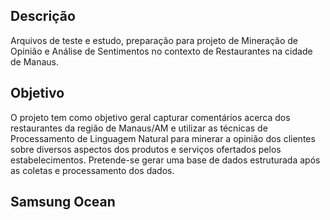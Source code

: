 ## Descrição

Arquivos de teste e estudo, preparação para projeto de Mineração de Opinião e Análise de Sentimentos no contexto de Restaurantes na cidade de Manaus.

## Objetivo
O projeto tem como objetivo geral capturar comentários acerca dos restaurantes da região de Manaus/AM e utilizar as técnicas de Processamento de Linguagem Natural para minerar a opinião dos clientes sobre diversos aspectos dos produtos e serviços ofertados pelos estabelecimentos. Pretende-se gerar uma base de dados estruturada após as coletas e processamento dos dados.

## Samsung Ocean